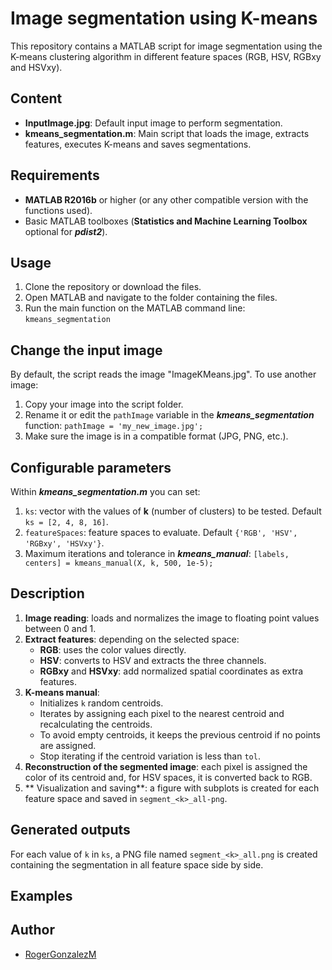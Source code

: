 # Image segmentation using K-means

This repository contains a MATLAB script for image segmentation using the K-means clustering algorithm in different feature spaces (RGB, HSV, RGBxy and HSVxy).

## Content
- **InputImage.jpg**: Default input image to perform segmentation.
- **kmeans_segmentation.m**: Main script that loads the image, extracts features, executes K-means and saves segmentations.

## Requirements
- **MATLAB R2016b** or higher (or any other compatible version with the functions used).
- Basic MATLAB toolboxes (**Statistics and Machine Learning Toolbox** optional for ***pdist2***).

## Usage
1. Clone the repository or download the files.
2. Open MATLAB and navigate to the folder containing the files.
3. Run the main function on the MATLAB command line:
   `kmeans_segmentation`

## Change the input image
By default, the script reads the image "ImageKMeans.jpg". To use another image:
1. Copy your image into the script folder.
2. Rename it or edit the `pathImage` variable in the ***kmeans_segmentation*** function:
   `pathImage = 'my_new_image.jpg';`
3. Make sure the image is in a compatible format (JPG, PNG, etc.).

## Configurable parameters
Within ***kmeans_segmentation.m*** you can set:
1. `ks`: vector with the values of **k** (number of clusters) to be tested. Default `ks = [2, 4, 8, 16]`.
2. `featureSpaces`: feature spaces to evaluate. Default `{'RGB', 'HSV', 'RGBxy', 'HSVxy'}`.
3. Maximum iterations and tolerance in ***kmeans_manual***: `[labels, centers] = kmeans_manual(X, k, 500, 1e-5);`

## Description
1. **Image reading**: loads and normalizes the image to floating point values between 0 and 1.
2. **Extract features**: depending on the selected space:
   - **RGB**: uses the color values directly.
   - **HSV**: converts to HSV and extracts the three channels.
   - **RGBxy** and **HSVxy**: add normalized spatial coordinates as extra features.
3. **K-means manual**:
   - Initializes `k` random centroids.
   - Iterates by assigning each pixel to the nearest centroid and recalculating the centroids.
   - To avoid empty centroids, it keeps the previous centroid if no points are assigned.
   - Stop iterating if the centroid variation is less than `tol`.
4. **Reconstruction of the segmented image**: each pixel is assigned the color of its centroid and, for HSV spaces, it is converted back to RGB.
5. ** Visualization and saving**: a figure with subplots is created for each feature space and saved in `segment_<k>_all-png`.

## Generated outputs
For each value of `k` in `ks`, a PNG file named `segment_<k>_all.png` is created containing the segmentation in all feature space side by side.

## Examples

## Author
- [RogerGonzalezM](https://github.com/RogerGonzalezM/)
